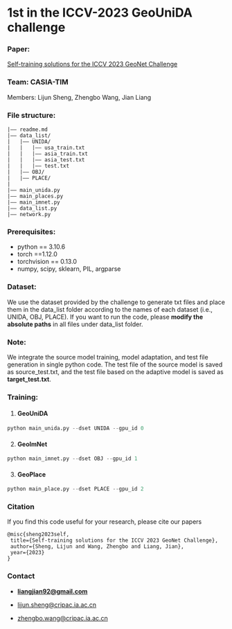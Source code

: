 # 1st in the ICCV-2023 GeoUniDA challenge

### Paper:
[Self-training solutions for the ICCV 2023 GeoNet Challenge](https://liangjian.xyz/assets/paper/iccvw23.pdf)

### Team: CASIA-TIM

Members: Lijun Sheng, Zhengbo Wang, Jian Liang

### File structure:
```
|–– readme.md
|–– data_list/
|   |–– UNIDA/
|	|	|–– usa_train.txt
|	|	|–– asia_train.txt
|	|	|–– asia_test.txt
|	|	|–– test.txt
|   |–– OBJ/
|   |–– PLACE/
|   
|–– main_unida.py
|–– main_places.py
|–– main_imnet.py
|–– data_list.py
|–– network.py
```

### Prerequisites:
- python == 3.10.6
- torch ==1.12.0
- torchvision == 0.13.0
- numpy, scipy, sklearn, PIL, argparse

### Dataset:
We use the dataset provided by the challenge to generate txt files and place them in the data_list folder according to the names of each dataset (i.e., UNIDA, OBJ, PLACE). If you want to run the code, please **modify the absolute paths** in all files under data_list folder.

### Note:
We integrate the source model training, model adaptation, and test file generation in single python code. The test file of the source model is saved as source_test.txt, and the test file based on the adaptive model is saved as **target_test.txt**.

### Training:

1. #### GeoUniDA
```python
python main_unida.py --dset UNIDA --gpu_id 0 
```

2. #### GeoImNet
```python
python main_imnet.py --dset OBJ --gpu_id 1 
```

3. #### GeoPlace
```python
python main_place.py --dset PLACE --gpu_id 2 
```

### Citation

If you find this code useful for your research, please cite our papers

```
@misc{sheng2023self, 
 title={Self-training solutions for the ICCV 2023 GeoNet Challenge}, 
 author={Sheng, Lijun and Wang, Zhengbo and Liang, Jian}, 
 year={2023}
}
```

### Contact

- [**liangjian92@gmail.com**](mailto:liangjian92@gmail.com)

- [lijun.sheng@cripac.ia.ac.cn](mailto:lijun.sheng@cripac.ia.ac.cn)

- [zhengbo.wang@cripac.ia.ac.cn](mailto:zhengbo.wang@cripac.ia.ac.cn)

